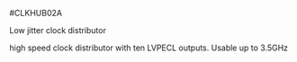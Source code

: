<!--- PrjInfo ---> <!--- Please remove this line after manually editing --->
<!--- 00a56be08b96043df9e37d6aff7b6990 --->
<!--- Created:20170111-16:38: ---> 
<!--- Author:Mlab: ---> 
<!--- AuthorEmail:mlab@mlab.cz: ---> 
<!--- Tags:imported: ---> 
<!--- Ust:http://www.ust.cz/shop/product_info.php?products_id=191&osCsid=69e11e09ca730fe7ff7ea73a63005c82: ---> 
<!--- Name:CLKHUB02A: --->
#CLKHUB02A 
<!--- LongName --->
Low jitter clock distributor
<!--- ELongName ---> 

<!--- Lead --->
high speed clock distributor with ten LVPECL outputs. Usable up to 3.5GHz
<!--- ELead ---> 


​
​
<!--- Description --->
<!--- EDescription --->
<!--- Content --->
<!--- EContent --->
            
